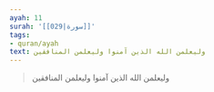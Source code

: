```yaml
---
ayah: 11
surah: '[[029|سورة]]'
tags:
- quran/ayah
text: وليعلمن الله الذين آمنوا وليعلمن المنافقين
---
```

> وليعلمن الله الذين آمنوا وليعلمن المنافقين
